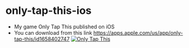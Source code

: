 # only-tap-this-ios

- My game Only Tap This published on iOS
- You can download from this link
https://apps.apple.com/us/app/only-tap-this/id1658402747
[![Only Tap This](http://img.youtube.com/vi/7suTXj3Npf4/0.jpg)](http://www.youtube.com/watch?v=7suTXj3Npf4 "Runner in Space")
